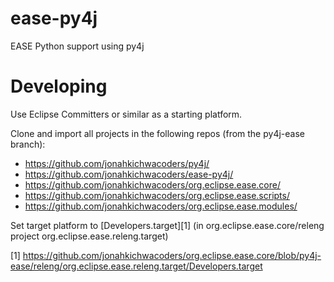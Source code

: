 # ease-py4j
EASE Python support using py4j

# Developing
Use Eclipse Committers or similar as a starting platform.

Clone and import all projects in the following repos (from the py4j-ease branch):

  - https://github.com/jonahkichwacoders/py4j/
  - https://github.com/jonahkichwacoders/ease-py4j/
  - https://github.com/jonahkichwacoders/org.eclipse.ease.core/
  - https://github.com/jonahkichwacoders/org.eclipse.ease.scripts/
  - https://github.com/jonahkichwacoders/org.eclipse.ease.modules/

Set target platform to [Developers.target][1] (in org.eclipse.ease.core/releng project org.eclipse.ease.releng.target)

[1] https://github.com/jonahkichwacoders/org.eclipse.ease.core/blob/py4j-ease/releng/org.eclipse.ease.releng.target/Developers.target
